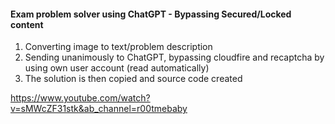 #### Exam problem solver using ChatGPT  - Bypassing Secured/Locked content
1. Converting image to text/problem description 
2. Sending unanimously to ChatGPT, bypassing cloudfire and recaptcha by using own user account (read automatically)
3. The solution is then copied and source code created

https://www.youtube.com/watch?v=sMWcZF31stk&ab_channel=r00tmebaby
